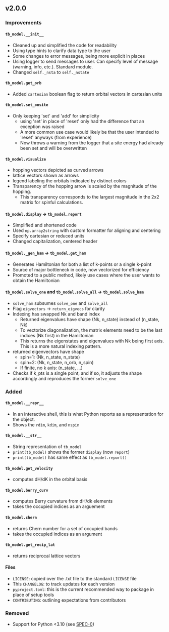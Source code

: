## v2.0.0

### Improvements

#### `tb_model.__init__`
- Cleaned up and simplified the code for readability
- Using type hints to clarify data type to the user
- Some changes to error messages, being more explicit in places
- Using logger to send messages to user. Can specify level of message (warning, info, etc.). Standard module.
- Changed `self._nsta` to `self._nstate`
#### `tb_model.get_orb`
- Added `cartesian` boolean flag to return orbital vectors in cartesian units
#### `tb_model.set_onsite`
- Only keeping 'set' and 'add' for simplicity
  - using 'set' in place of 'reset' only had the difference that an exception was raised
  - A more common use case would likely be that the user intended to 'reset' anyways (from experience)
  - Now throws a warning from the logger that a site energy had already been set and will be overwritten
#### `tb_model.visualize`
- hopping vectors depicted as curved arrows
- lattice vectors shown as arrows
- legend labeling the orbitals indicated by distinct colors
- Transparency of the hopping arrow is scaled by the magnitude of the hopping.
	-  This transparency corresponds to the largest magnitude in the 2x2 matrix for spinful calculations.
#### `tb_model.display` -> `tb_model.report` 
- Simplified and shortened code
- Used `np.array2string` with custom formatter for aligning and centering
- Specify cartesian or reduced units
- Changed capitalization, centered header
#### `tb_model._gen_ham` -> `tb_model.get_ham`
- Generates Hamiltonian for both a list of k-points or a single k-point
- Source of major bottleneck in code, now vectorized for efficiency
- Promoted to a public method, likely use cases where the user wants to obtain the Hamiltonian 
#### `tb_model.solve_one` and `tb_model.solve_all` -> `tb_model.solve_ham`
- `solve_ham` subsumes `solve_one` and `solve_all`
- Flag `eigvectors` -> `return_eigvecs` for clarity
- Indexing has swapped Nk and band index
  - Returned eigenvalues have shape (Nk, n_state) instead of (n_state, Nk)
  - To vectorize diagonalization, the matrix elements need to be the last indices (Nk first) in the Hamiltonian
  - This returns the eigenstates and eigenvalues with Nk being first axis. This is a more natural indexing pattern.
- returned eigenvectors have shape 
	- spin=1: (Nk, n_state, n_state) 
	- spin=2: (Nk, n_state, n_orb, n_spin)
	- If finite, no k axis: (n_state, ...)
- Checks if k_pts is a single point, and if so, it adjusts the shape accordingly and reproduces the former `solve_one`

### Added

#### `tb_model.__repr__`
- In an interactive shell, this is what Python reports as a representation for the object.
- Shows the `rdim`, `kdim`, and `nspin`

#### `tb_model.__str__`
- String representation of `tb_model`
- `print(tb_model)` shows the former `display` (now `report`)
- `print(tb_model)` has same effect as `tb_model.report()`

#### `tb_model.get_velocity`
- computes dH/dK in the orbital basis

#### `tb_model.berry_curv`
- computes Berry curvature from dH/dk elements
- takes the occupied indices as an arguement

#### `tb_model.chern`
- returns Chern number for a set of occupied bands
- takes the occupied indices as an argument

#### `tb_model.get_recip_lat`
- returns reciprocal lattice vectors

#### Files
- `LICENSE`: copied over the .txt file to the standard `LICENSE` file
- This `CHANGELOG`: to track updates for each version
- `pyproject.toml`: this is the current recommended way to package in place of setup tools
- `CONTRIBUTING`: outlining expectations from contributors 

### Removed 
- Support for Python <3.10 (see [SPEC-0](https://scientific-python.org/specs/spec-0000/))
